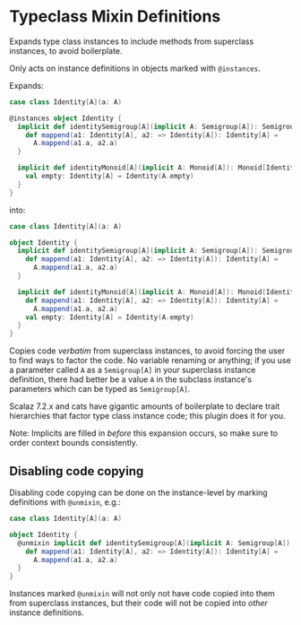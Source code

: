 # Typeclass Mixin Definitions

Expands type class instances to include methods from superclass instances, to avoid boilerplate.

Only acts on instance definitions in objects marked with `@instances`.

Expands:
```scala
case class Identity[A](a: A)

@instances object Identity {
  implicit def identitySemigroup[A](implicit A: Semigroup[A]): Semigroup[Identity[A]] = new Semigroup[Identity[A]] {
    def mappend(a1: Identity[A], a2: => Identity[A]): Identity[A] =
      A.mappend(a1.a, a2.a)
  }

  implicit def identityMonoid[A](implicit A: Monoid[A]): Monoid[Identity[A]] = new Monoid[Identity[A]] {
    val empty: Identity[A] = Identity(A.empty)
  }
}
```

into:

```scala
case class Identity[A](a: A)

object Identity {
  implicit def identitySemigroup[A](implicit A: Semigroup[A]): Semigroup[Identity[A]] = new Semigroup[Identity[A]] {
    def mappend(a1: Identity[A], a2: => Identity[A]): Identity[A] =
      A.mappend(a1.a, a2.a)
  }

  implicit def identityMonoid[A](implicit A: Monoid[A]): Monoid[Identity[A]] = new Monoid[Identity[A]] {
    def mappend(a1: Identity[A], a2: => Identity[A]): Identity[A] =
      A.mappend(a1.a, a2.a)
    val empty: Identity[A] = Identity(A.empty)
  }
}
```

Copies code *verbatim* from superclass instances, to avoid forcing the user to find ways to factor the code. No variable renaming or anything;
if you use a parameter called `A` as a `Semigroup[A]` in your superclass instance definition, there had better be a value `A` in the subclass
instance's parameters which can be typed as `Semigroup[A]`.

Scalaz 7.2.x and cats have gigantic amounts of boilerplate to declare trait hierarchies that factor type class instance code; this plugin does it for you.

Note: Implicits are filled in *before* this expansion occurs, so make sure to order context bounds consistently.

## Disabling code copying

Disabling code copying can be done on the instance-level by marking definitions with `@unmixin`, e.g.:

```scala
case class Identity[A](a: A)

object Identity {
  @unmixin implicit def identitySemigroup[A](implicit A: Semigroup[A]): Semigroup[Identity[A]] = new Semigroup[Identity[A]] {
    def mappend(a1: Identity[A], a2: => Identity[A]): Identity[A] =
      A.mappend(a1.a, a2.a)
  }
}
```

Instances marked `@unmixin` will not only not have code copied into them from superclass instances, but their code will not be copied into *other*
instance definitions.
